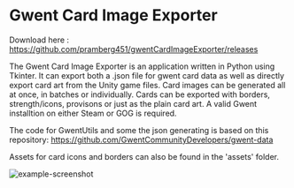 # Gwent Card Image Exporter

Download here : https://github.com/pramberg451/gwentCardImageExporter/releases

The Gwent Card Image Exporter is an application written in Python using Tkinter. It can export both a .json file for gwent card data as well as directly export card art from the Unity game files. Card images can be generated all at once, in batches or individually. Cards can be exported with borders, strength/icons, provisons or just as the plain card art. A valid Gwent installtion on either Steam or GOG is required.

The code for GwentUtils and some the json generating is based on this repository: https://github.com/GwentCommunityDevelopers/gwent-data

Assets for card icons and borders can also be found in the 'assets' folder.

![example-screenshot](https://github.com/pramberg451/gwentCardImageExporter/blob/master/exporter.png)
